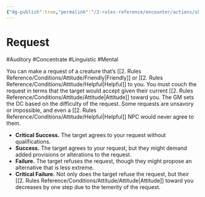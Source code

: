 ```yaml
---
{"dg-publish":true,"permalink":"/2-rules-reference/encounter/actions/skill-actions/request/","noteIcon":""}
---
```


# Request
#Auditory #Concentrate #Linguistic #Mental 

You can make a request of a creature that’s [[2. Rules Reference/Conditions/Attitude/Friendly\|Friendly]] or [[2. Rules Reference/Conditions/Attitude/Helpful\|Helpful]] to you. You must couch the request in terms that the target would accept given their current [[2. Rules Reference/Conditions/Attitude/Attitude\|Attitude]] toward you. The GM sets the DC based on the difficulty of the request. Some requests are unsavory or impossible, and even a [[2. Rules Reference/Conditions/Attitude/Helpful\|Helpful]] NPC would never agree to them.

- **Critical Success.** The target agrees to your request without qualifications.
- **Success.** The target agrees to your request, but they might demand added provisions or alterations to the request.
- **Failure.** The target refuses the request, though they might propose an alternative that is less extreme.
- **Critical Failure.** Not only does the target refuse the request, but their [[2. Rules Reference/Conditions/Attitude/Attitude\|Attitude]] toward you decreases by one step due to the temerity of the request.

